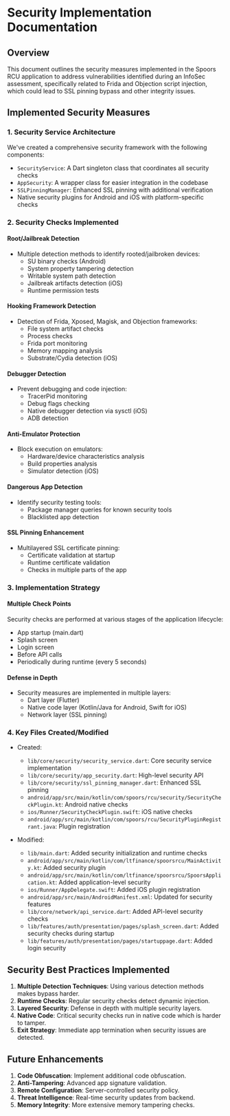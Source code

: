 # Security Implementation Documentation

## Overview

This document outlines the security measures implemented in the Spoors RCU application to address vulnerabilities identified during an InfoSec assessment, specifically related to Frida and Objection script injection, which could lead to SSL pinning bypass and other integrity issues.

## Implemented Security Measures

### 1. Security Service Architecture

We've created a comprehensive security framework with the following components:

- `SecurityService`: A Dart singleton class that coordinates all security checks
- `AppSecurity`: A wrapper class for easier integration in the codebase
- `SSLPinningManager`: Enhanced SSL pinning with additional verification
- Native security plugins for Android and iOS with platform-specific checks

### 2. Security Checks Implemented

#### Root/Jailbreak Detection

- Multiple detection methods to identify rooted/jailbroken devices:
  - SU binary checks (Android)
  - System property tampering detection
  - Writable system path detection
  - Jailbreak artifacts detection (iOS)
  - Runtime permission tests

#### Hooking Framework Detection

- Detection of Frida, Xposed, Magisk, and Objection frameworks:
  - File system artifact checks
  - Process checks
  - Frida port monitoring
  - Memory mapping analysis
  - Substrate/Cydia detection (iOS)

#### Debugger Detection

- Prevent debugging and code injection:
  - TracerPid monitoring
  - Debug flags checking
  - Native debugger detection via sysctl (iOS)
  - ADB detection

#### Anti-Emulator Protection

- Block execution on emulators:
  - Hardware/device characteristics analysis
  - Build properties analysis
  - Simulator detection (iOS)

#### Dangerous App Detection

- Identify security testing tools:
  - Package manager queries for known security tools
  - Blacklisted app detection

#### SSL Pinning Enhancement

- Multilayered SSL certificate pinning:
  - Certificate validation at startup
  - Runtime certificate validation
  - Checks in multiple parts of the app

### 3. Implementation Strategy

#### Multiple Check Points

Security checks are performed at various stages of the application lifecycle:

- App startup (main.dart)
- Splash screen
- Login screen
- Before API calls
- Periodically during runtime (every 5 seconds)

#### Defense in Depth

- Security measures are implemented in multiple layers:
  - Dart layer (Flutter)
  - Native code layer (Kotlin/Java for Android, Swift for iOS)
  - Network layer (SSL pinning)

### 4. Key Files Created/Modified

- Created:

  - `lib/core/security/security_service.dart`: Core security service implementation
  - `lib/core/security/app_security.dart`: High-level security API
  - `lib/core/security/ssl_pinning_manager.dart`: Enhanced SSL pinning
  - `android/app/src/main/kotlin/com/spoors/rcu/security/SecurityCheckPlugin.kt`: Android native checks
  - `ios/Runner/SecurityCheckPlugin.swift`: iOS native checks
  - `android/app/src/main/kotlin/com/spoors/rcu/SecurityPluginRegistrant.java`: Plugin registration

- Modified:
  - `lib/main.dart`: Added security initialization and runtime checks
  - `android/app/src/main/kotlin/com/ltfinance/spoorsrcu/MainActivity.kt`: Added security plugin
  - `android/app/src/main/kotlin/com/ltfinance/spoorsrcu/SpoorsApplication.kt`: Added application-level security
  - `ios/Runner/AppDelegate.swift`: Added iOS plugin registration
  - `android/app/src/main/AndroidManifest.xml`: Updated for security features
  - `lib/core/network/api_service.dart`: Added API-level security checks
  - `lib/features/auth/presentation/pages/splash_screen.dart`: Added security checks during startup
  - `lib/features/auth/presentation/pages/startuppage.dart`: Added login security

## Security Best Practices Implemented

1. **Multiple Detection Techniques**: Using various detection methods makes bypass harder.
2. **Runtime Checks**: Regular security checks detect dynamic injection.
3. **Layered Security**: Defense in depth with multiple security layers.
4. **Native Code**: Critical security checks run in native code which is harder to tamper.
5. **Exit Strategy**: Immediate app termination when security issues are detected.

## Future Enhancements

1. **Code Obfuscation**: Implement additional code obfuscation.
2. **Anti-Tampering**: Advanced app signature validation.
3. **Remote Configuration**: Server-controlled security policy.
4. **Threat Intelligence**: Real-time security updates from backend.
5. **Memory Integrity**: More extensive memory tampering checks.
